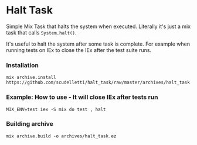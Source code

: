 # Halt Task

Simple Mix Task that halts the system when executed.
Literally it's just a mix task that calls `System.halt()`.

It's useful to halt the system after some task is complete.
For example when running tests on IEx to close the IEx after the test suite runs.

### Installation
```
mix archive.install https://github.com/scudelletti/halt_task/raw/master/archives/halt_task.ez
```

### Example: How to use - It will close IEx after tests run
```
MIX_ENV=test iex -S mix do test , halt
```

### Building archive
```
mix archive.build -o archives/halt_task.ez
```
